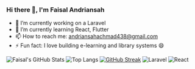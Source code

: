 ### Hi there 👋, I'm Faisal Andriansah

- 🔭 I’m currently working on a Laravel 
- 🌱 I’m currently learning React, Flutter
- 📫 How to reach me: andriansahachmad438@gmail.com
- ⚡ Fun fact: I love building e-learning and library systems 😄

![Faisal's GitHub Stats](https://github-readme-stats.vercel.app/api?username=faisalandriansah&show_icons=true&theme=tokyonight)
![Top Langs](https://github-readme-stats.vercel.app/api/top-langs/?username=faisalandriansah&layout=compact&theme=tokyonight)
[![GitHub Streak](https://github-readme-streak-stats.herokuapp.com/?user=faisalandriansah&theme=tokyonight)](https://git.io/streak-stats)
![Laravel](https://img.shields.io/badge/Laravel-FF2D20?style=for-the-badge&logo=laravel&logoColor=white)
![React](https://img.shields.io/badge/React-20232A?style=for-the-badge&logo=react&logoColor=61DAFB)

